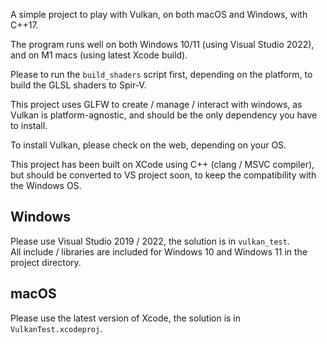 A simple project to play with Vulkan, on both macOS and Windows, with C++17.

The program runs well on both Windows 10/11 (using Visual Studio 2022), and on M1 macs (using latest Xcode build).

Please to run the `build_shaders` script first, depending on the platform, to build the GLSL shaders to Spir-V.

This project uses GLFW to create / manage / interact with windows, as Vulkan is platform-agnostic, and should be the only dependency you have to install.

To install Vulkan, please check on the web, depending on your OS.

This project has been built on XCode using C++ (clang / MSVC compiler), but should be converted to VS project soon, to keep the compatibility with the Windows OS.

## Windows

Please use Visual Studio 2019 / 2022, the solution is in `vulkan_test`.  
All include / libraries are included for Windows 10 and Windows 11 in the project directory.

## macOS

Please use the latest version of Xcode, the solution is in `VulkanTest.xcodeproj`.